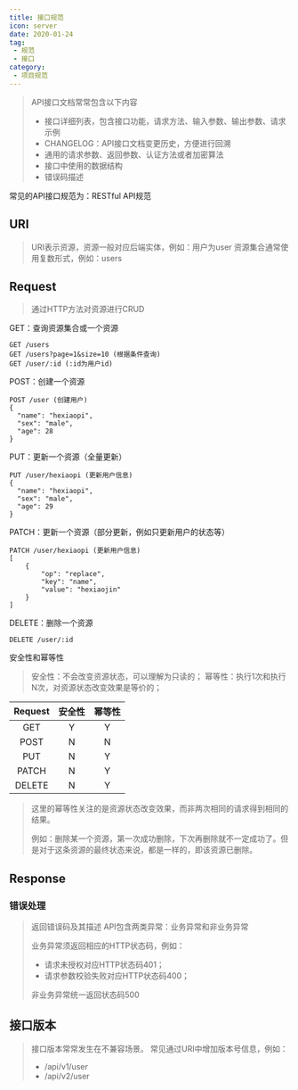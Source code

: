 ```yaml
---
title: 接口规范
icon: server
date: 2020-01-24
tag:
 - 规范
 - 接口
category:
 - 项目规范
---
```


<!-- more -->

> API接口文档常常包含以下内容
>
> - 接口详细列表，包含接口功能，请求方法、输入参数、输出参数、请求示例
> - CHANGELOG：API接口文档变更历史，方便进行回溯
> - 通用的请求参数、返回参数、认证方法或者加密算法
> - 接口中使用的数据结构
> - 错误码描述

常见的API接口规范为：RESTful API规范

## URI

> URI表示资源，资源一般对应后端实体，例如：用户为user
> 资源集合通常使用复数形式，例如：users

## Request

> 通过HTTP方法对资源进行CRUD

GET：查询资源集合或一个资源

```text
GET /users
GET /users?page=1&size=10 (根据条件查询)
GET /user/:id (:id为用户id)
```

POST：创建一个资源

```text
POST /user (创建用户)
{
  "name": "hexiaopi",
  "sex": "male",
  "age": 28
}
```

PUT：更新一个资源（全量更新）

```text
PUT /user/hexiaopi (更新用户信息)
{
  "name": "hexiaopi",
  "sex": "male",
  "age": 29
}
```

PATCH：更新一个资源（部分更新，例如只更新用户的状态等）

```text
PATCH /user/hexiaopi (更新用户信息)
[
    {
        "op": "replace",
        "key": "name",
        "value": "hexiaojin"
    }
]
```

DELETE：删除一个资源

```text
DELETE /user/:id
```

安全性和幂等性
> 安全性：不会改变资源状态，可以理解为只读的；
> 幂等性：执行1次和执行N次，对资源状态改变效果是等价的；

| Request | 安全性 | 幂等性 |
| :-----: | :----: | :----: |
|   GET   |   Y    |   Y    |
|  POST   |   N    |   N    |
|   PUT   |   N    |   Y    |
|  PATCH  |   N    |   Y    |
| DELETE  |   N    |   Y    |

> 这里的幂等性关注的是资源状态改变效果，而非两次相同的请求得到相同的结果。
>
> 例如：删除某一个资源，第一次成功删除，下次再删除就不一定成功了。但是对于这条资源的最终状态来说，都是一样的，即该资源已删除。

## Response

### 错误处理

> 返回错误码及其描述
> API包含两类异常：业务异常和非业务异常
>
> 业务异常须返回相应的HTTP状态码，例如：
>
> - 请求未授权对应HTTP状态码401；
> - 请求参数校验失败对应HTTP状态码400；
>
> 非业务异常统一返回状态码500

## 接口版本

> 接口版本常常发生在不兼容场景。
> 常见通过URI中增加版本号信息，例如：
>
> - /api/v1/user
> - /api/v2/user
